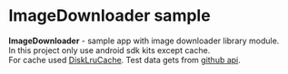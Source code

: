 # ImageDownloader sample

<b>ImageDownloader</b> - sample app with image downloader library module.<br>
In this project only use android sdk kits except cache.<br>
For cache used [DiskLruCache](https://github.com/JakeWharton/DiskLruCache). Test data gets from [github api]( https://developer.github.com/v3/).
